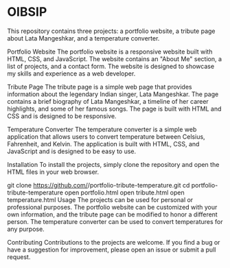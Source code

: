 # OIBSIP

This repository contains three projects: a portfolio website, a tribute page about Lata Mangeshkar, and a temperature converter.

Portfolio Website
The portfolio website is a responsive website built with HTML, CSS, and JavaScript. The website contains an "About Me" section, a list of projects, and a contact form. The website is designed to showcase my skills and experience as a web developer.

Tribute Page
The tribute page is a simple web page that provides information about the legendary Indian singer, Lata Mangeshkar. The page contains a brief biography of Lata Mangeshkar, a timeline of her career highlights, and some of her famous songs. The page is built with HTML and CSS and is designed to be responsive.

Temperature Converter
The temperature converter is a simple web application that allows users to convert temperature between Celsius, Fahrenheit, and Kelvin. The application is built with HTML, CSS, and JavaScript and is designed to be easy to use.

Installation
To install the projects, simply clone the repository and open the HTML files in your web browser.

git clone https://github.com/<username>/portfolio-tribute-temperature.git
cd portfolio-tribute-temperature
open portfolio.html
open tribute.html
open temperature.html
Usage
The projects can be used for personal or professional purposes. The portfolio website can be customized with your own information, and the tribute page can be modified to honor a different person. The temperature converter can be used to convert temperatures for any purpose.

Contributing
Contributions to the projects are welcome. If you find a bug or have a suggestion for improvement, please open an issue or submit a pull request.
